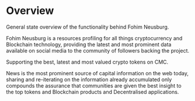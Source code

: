 # Overview
General state overview of the functionality behind Fohim Neusburg. 

Fohim Neusburg is a resources profiling for all things cryptocurrency and Blockchain technology, providing the latest and most prominent data available on social media to the community of followers backing the project.

Supporting the best, latest and most valued crypto tokens on CMC.

News is the most prominent source of capital information on the web today, sharing and re-iterating on the information already accumulated only compounds the assurance that communities are given the best insight to the top tokens and Blockchain products and Decentralised applications. 
